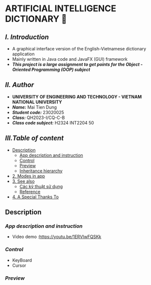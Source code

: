 # **ARTIFICIAL INTELLIGENCE DICTIONARY 🧠**

## ***I. Introduction***

+ A graphical interface version of the English-Vietnamese dictionary application
+ Mainly written in Java code and JavaFX (GUI) framework
+ ***This project is a large assignment to get points for the Object - Oriented Programming (OOP) subject***

## ***II. Author***

+ **UNIVERSITY OF ENGINEERING AND TECHNOLOGY - VIETNAM NATIONAL UNIVERSITY**
+ ***Name:*** Mai Tien Dung
+ ***Student code:*** 23020025
+ ***Class:*** QH2023-I/CQ-C-B
+ ***Class code subject:*** H2324 INT2204 50

## ***III.Table of content***

- [Description](#description)
    * [App description and instruction](#app-description-and-instruction)
    * [Control](#control)
    * [Preview](#preview)
    * [Inheritance hierarchy](#inheritance-hierarchy)
- [2. Modes in app](#modes-in-app)
- [3. See also](#see-also)
  * [Các kỹ thuật sử dụng](#các-kỹ-thuật-sử-dụng)
  * [Reference](#Reference)
- [4. A Special Thanks To](#a-special-thanks-to)

## **Description** 
### *App description and instruction* 

- Video demo :https://youtu.be/1ERVIwFQSKk
### *Control* 
- KeyBoard
- Cursor
### *Preview*
    


